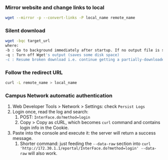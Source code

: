 ---
---
### Mirror website and change links to local

```sh
wget --mirror -p --convert-links -P local_name remote_name
```

### Silent download

```sh
wget -bqc target_url
where:
-b : Go to background immediately after startup. If no output file is specified via the -o, output is redirected to wget-log.
-q : Turn off Wget's output (saves some disk space)
-c : Resume broken download i.e. continue getting a partially-downloaded file. This is useful when you want to finish up a download started by a previous instance of Wget, or by another program.
```

### Follow the redirect URL

```sh
curl -L remote_name > local_name
```

### Campus Network automatic authentication

1. Web Developer Tools > Network > Settings: check `Persist Logs`
2. Login once, read the log and search:
   1. POST: `InterFace.do?method=login`
   2. Copy > Copy as cURL, which becomes `curl` command and contains login info in the Cookie.
3. Paste into the console and execute it: the server will return a success message.
   1. Shorter command: just feeding the `--data-raw` section into `curl 'http://172.30.1.1/eportal/InterFace.do?method=login' --data-raw` will also work.
